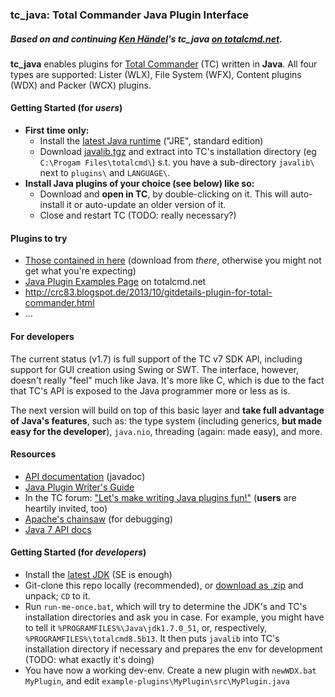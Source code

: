### tc_java: Total Commander Java Plugin Interface

##### Based on and continuing [Ken Händel](mailto:kschwiersch@yahoo.de)'s **tc_java** [on totalcmd.net](http://www.totalcmd.net/plugring/tc_java.html).

**tc_java** enables plugins for [Total Commander](http://ghisler.com) (TC) written in **Java**. All four types are supported: Lister (WLX), File System (WFX), Content plugins (WDX) and Packer (WCX) plugins.

#### Getting Started (for *users*)
* **First time only:**
    * Install the [latest Java runtime](http://www.java.com/en/download/manual.jsp) ("JRE", standard edition)
    * Download [javalib.tgz](http://www.totalcmd.net/download.php?id=tc_java) and extract into TC's installation directory (eg `C:\Progam Files\totalcmd\`) s.t. you have a sub-directory `javalib\` next to `plugins\` and `LANGUAGE\`.
* **Install Java plugins of your choice (see below) like so:**
    * Download and **open in TC**, by double-clicking on it. This will auto-install it or auto-update an older version of it.
    * Close and restart TC (TODO: really necessary?)

#### Plugins to try
* [Those contained in here](https://github.com/meisl/tc_java-NG/blob/master/dist/README.md) (download from *there*, otherwise you might not get what you're expecting)
* [Java Plugin Examples Page](http://java.totalcmd.net/V1.7/examples.html) on totalcmd.net
* http://crc83.blogspot.de/2013/10/gitdetails-plugin-for-total-commander.html
* ...

#### For developers
The current status (v1.7) is full support of the TC v7 SDK API, including support for GUI creation using Swing or SWT. The interface, however, doesn't really "feel" much like Java. It's more like C, which is due to the fact that TC's API is exposed to the Java programmer more or less as is.

The next version will build on top of this basic layer and **take full advantage of  Java's features**, such as: the type system (including generics, **but made easy for the developer**), `java.nio`, threading (again: made easy), and more.

#### Resources
* [API documentation](https://htmlpreview.github.com?https://github.com/meisl/tc_java-NG/master/doc/api/index.html) (javadoc)
* [Java Plugin Writer's Guide](http://java.totalcmd.net/V1.7/PluginWritersGuide.txt)
* In the TC forum: ["Let's make writing Java plugins fun!"](http://ghisler.ch/board/viewtopic.php?t=39016) (**users** are heartily invited, too)
* [Apache's chainsaw](http://logging.apache.org/chainsaw/download.html) (for debugging)
* [Java 7 API docs](http://docs.oracle.com/javase/7/docs/api/)

#### Getting Started (for *developers*)
* Install the [latest JDK](http://www.oracle.com/technetwork/java/javase/downloads/index.html) (SE is enough)
* Git-clone this repo locally (recommended), or [download as .zip](https://github.com/meisl/tc_java-NG/archive/master.zip) and unpack; `CD` to it.
* Run `run-me-once.bat`, which will try to determine the JDK's and TC's installation directories and ask you in case. For example, you might have to tell it `%PROGRAMFILES%\Java\jdk1.7.0_51`, or, respectively, `%PROGRAMFILES%\totalcmd8.5b13`. It then puts `javalib` into TC's installation directory if necessary and prepares the env for development (TODO: what exactly it's doing)
* You have now a working dev-env. Create a new plugin with `newWDX.bat MyPlugin`, and edit `example-plugins\MyPlugin\src\MyPlugin.java`
